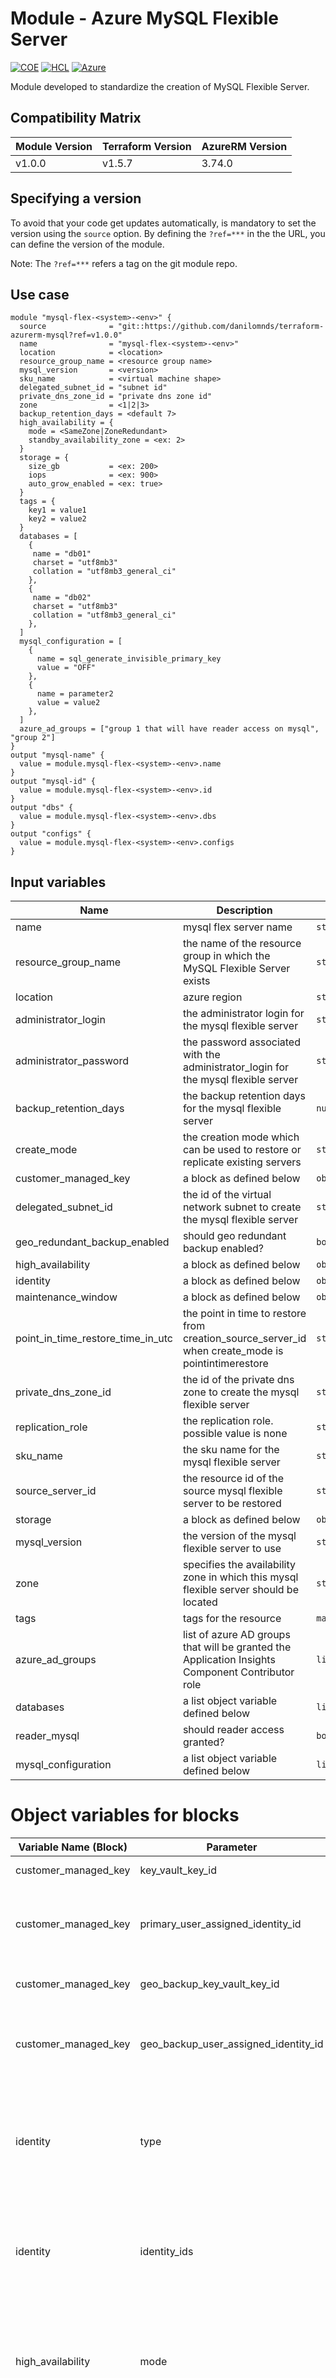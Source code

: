 # Module - Azure MySQL Flexible Server
[![COE](https://img.shields.io/badge/Created%20By-CCoE-blue)]()
[![HCL](https://img.shields.io/badge/language-HCL-blueviolet)](https://www.terraform.io/)
[![Azure](https://img.shields.io/badge/provider-Azure-blue)](https://registry.terraform.io/providers/hashicorp/azurerm/latest)

Module developed to standardize the creation of MySQL Flexible Server.

## Compatibility Matrix

| Module Version | Terraform Version | AzureRM Version |
|----------------|-------------------| --------------- |
| v1.0.0         | v1.5.7            | 3.74.0          |

## Specifying a version

To avoid that your code get updates automatically, is mandatory to set the version using the `source` option. 
By defining the `?ref=***` in the the URL, you can define the version of the module.

Note: The `?ref=***` refers a tag on the git module repo.

## Use case
```hcl
module "mysql-flex-<system>-<env>" {
  source              = "git::https://github.com/danilomnds/terraform-azurerm-mysql?ref=v1.0.0"
  name                = "mysql-flex-<system>-<env>"
  location            = <location>
  resource_group_name = <resource group name>
  mysql_version       = <version>
  sku_name            = <virtual machine shape>
  delegated_subnet_id = "subnet id"
  private_dns_zone_id = "private dns zone id"
  zone                = <1|2|3>
  backup_retention_days = <default 7>
  high_availability = { 
    mode = <SameZone|ZoneRedundant>
    standby_availability_zone = <ex: 2>
  }  
  storage = {
    size_gb           = <ex: 200>
    iops              = <ex: 900>
    auto_grow_enabled = <ex: true>
  }
  tags = {
    key1 = value1
    key2 = value2
  }
  databases = [
    {
     name = "db01"
     charset = "utf8mb3"
     collation = "utf8mb3_general_ci"
    },
    {
     name = "db02"
     charset = "utf8mb3"
     collation = "utf8mb3_general_ci"
    },
  ]
  mysql_configuration = [
    { 
      name = sql_generate_invisible_primary_key
      value = "OFF" 
    },
    { 
      name = parameter2
      value = value2
    },
  ]
  azure_ad_groups = ["group 1 that will have reader access on mysql", "group 2"]
}
output "mysql-name" {
  value = module.mysql-flex-<system>-<env>.name
}
output "mysql-id" {
  value = module.mysql-flex-<system>-<env>.id
}
output "dbs" {
  value = module.mysql-flex-<system>-<env>.dbs
}
output "configs" {
  value = module.mysql-flex-<system>-<env>.configs
}
```

## Input variables

| Name | Description | Type | Default | Required |
|------|-------------|------|---------|:--------:|
| name | mysql flex server name | `string` | n/a | `Yes` |
| resource_group_name | the name of the resource group in which the MySQL Flexible Server exists | `string` | n/a | `Yes` |
| location | azure region | `string` | n/a | `Yes` |
| administrator_login | the administrator login for the mysql flexible server | `string` | `mysqladmin` | No |
| administrator_password | the password associated with the administrator_login for the mysql flexible server | `string` | n/a | No |
| backup_retention_days | the backup retention days for the mysql flexible server | `number` | `7` | No |
| create_mode | the creation mode which can be used to restore or replicate existing servers | `string` | n/a | No |
| customer_managed_key | a block as defined below | `object({})` | n/a | No |
| delegated_subnet_id | the id of the virtual network subnet to create the mysql flexible server | `string` | n/a | No |
| geo_redundant_backup_enabled | should geo redundant backup enabled?  | `bool` | `false` | No |
| high_availability | a block as defined below | `object({})` | n/a | No |
| identity | a block as defined below | `object({})` | n/a | No |
| maintenance_window | a block as defined below | `object({})` | n/a | No |
| point_in_time_restore_time_in_utc | the point in time to restore from creation_source_server_id when create_mode is pointintimerestore | `string` | n/a | No |
| private_dns_zone_id | the id of the private dns zone to create the mysql flexible server | `string` | n/a | No |
| replication_role | the replication role. possible value is none | `string` | n/a | No |
| sku_name | the sku name for the mysql flexible server | `string` | n/a | `Yes` |
| source_server_id | the resource id of the source mysql flexible server to be restored | `string` | n/a | No |
| storage | a block as defined below | `object({})` | n/a | No |
| mysql_version | the version of the mysql flexible server to use | `string` | n/a | `Yes` |
| zone | specifies the availability zone in which this mysql flexible server should be located | `string` | n/a | No |
| tags | tags for the resource | `map(string)` | `{}` | No |
| azure_ad_groups | list of azure AD groups that will be granted the Application Insights Component Contributor role  | `list` | `[]` | No |
| databases | a list object variable defined below | `list(object({}))` | n/a | No |
| reader_mysql | should reader access granted? | `bool` | `True` | No |
| mysql_configuration | a list object variable defined below | `list(object({}))` | n/a | No |


# Object variables for blocks

| Variable Name (Block) | Parameter | Description | Type | Default | Required |
|-----------------------|-----------|-------------|------|---------|:--------:|
| customer_managed_key | key_vault_key_id | the id of the key vault key | `string` | `null` | No |
| customer_managed_key | primary_user_assigned_identity_id | specifies the primary user managed identity id for a customer managed key | `string` | `null` | No |
| customer_managed_key | geo_backup_key_vault_key_id | the id of the geo backup key vault key | `string` | `null` | No |
| customer_managed_key | geo_backup_user_assigned_identity_id | the geo backup user managed identity id for a customer managed key | `string` | `null` | No |
| identity | type | specifies the type of managed service identity that should be configured on this event hub namespace | `string` | `null` | No |
| identity | identity_ids | specifies a list of user assigned managed identity ids to be assigned to this eventhub namespace | `list(string)` | `null` | No |
| high_availability | mode | the high availability mode for the mysql flexible server. possibles values are samezone and zoneredundant | `string` | `null` | `Yes` |
| high_availability | standby_availability_zone | specifies the availability zone in which the standby flexible server should be located | `list(string)` | `null` | No |
| high_availability | mode | the high availability mode for the mysql flexible server. possibles values are samezone and zoneredundant | `string` | `null` | `Yes` |
| high_availability | standby_availability_zone | specifies the availability zone in which the standby flexible server should be located | `list(string)` | `null` | No |
| maintenance_window | day_of_week | the day of week for maintenance window | `number` | `0` | No |
| maintenance_window | start_hour | the start hour for maintenance window | `number` | `0` | No |
| maintenance_window | start_minute | the start minute for maintenance window | `number` | `0` | No |
| storage | auto_grow_enabled | the day of week for maintenance window | `bool` | `True` | No |
| storage | iops | the storage iops for the mysql flexible server | `number` | `null` | No |
| storage | size_gb | the max storage allowed for the mysql flexible server | `number` | `null` | No |
| databases | name | database name | `string` | n/a | `Yes` |
| databases | charset | database charset | `string` | n/a | `Yes` |
| databases | collation | database collation | `string` | n/a | `Yes` |
| mysql_configuration | name | specifies the name of the mysql flexible server configuration, which needs to be a valid mysql configuration name | `string` | n/a | `Yes` |
| mysql_configuration | value | specifies the value of the mysql flexible server configuration. see the mysql documentation for valid values | `string` | n/a | `Yes` |

  ## Output variables

| Name | Description |
|------|-------------|
| name | flexible server name|
| id | flexible server id |
| dbs | flexible database id |
| configs | flexible configuration id| 

## Documentation
MySQL Flexible Server: <br>
[https://registry.terraform.io/providers/hashicorp/azurerm/latest/docs/resources/mysql_flexible_server](https://registry.terraform.io/providers/hashicorp/azurerm/latest/docs/resources/mysql_flexible_server)
MySQL Flexible Database: <br>
[https://registry.terraform.io/providers/hashicorp/azurerm/latest/docs/resources/mysql_flexible_database](https://registry.terraform.io/providers/hashicorp/azurerm/latest/docs/resources/mysql_flexible_database)
MySQL Flexible Configuration: <br>
[https://registry.terraform.io/providers/hashicorp/azurerm/latest/docs/resources/mysql_flexible_server_configuration](https://registry.terraform.io/providers/hashicorp/azurerm/latest/docs/resources/mysql_flexible_server_configuration)